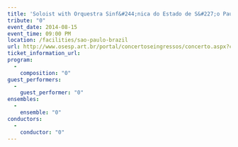 ```yaml
---
title: 'Soloist with Orquestra Sinf&#244;nica do Estado de S&#227;o Paulo; John Adams Saxophone Concerto'
tribute: "0"
event_date: 2014-08-15
event_time: 09:00 PM
location: /facilities/sao-paulo-brazil
url: http://www.osesp.art.br/portal/concertoseingressos/concerto.aspx?c=2991
ticket_information_url: 
program: 
  -
    composition: "0"
guest_performers: 
  -
    guest_performer: "0"
ensembles: 
  -
    ensemble: "0"
conductors: 
  -
    conductor: "0"
---
```

